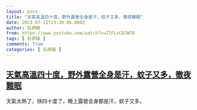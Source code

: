 ```yaml
---
layout: post
title: "天氣高溫四十度，野外露營全身是汗，蚊子又多，徹夜難眠"
date: 2023-07-11T23:30:06.000Z
author: 石炳鋒
from: https://www.youtube.com/watch?v=ZlFLvCD7W7Q
tags: [ 石炳锋 ]
comments: True
categories: [ 石炳锋 ]
---
```

<!--1689118206000-->
[天氣高溫四十度，野外露營全身是汗，蚊子又多，徹夜難眠](https://www.youtube.com/watch?v=ZlFLvCD7W7Q)
------

<div>
天氣太熱了，快四十度了，晚上露營全身都是汗，蚊子又多。
</div>
